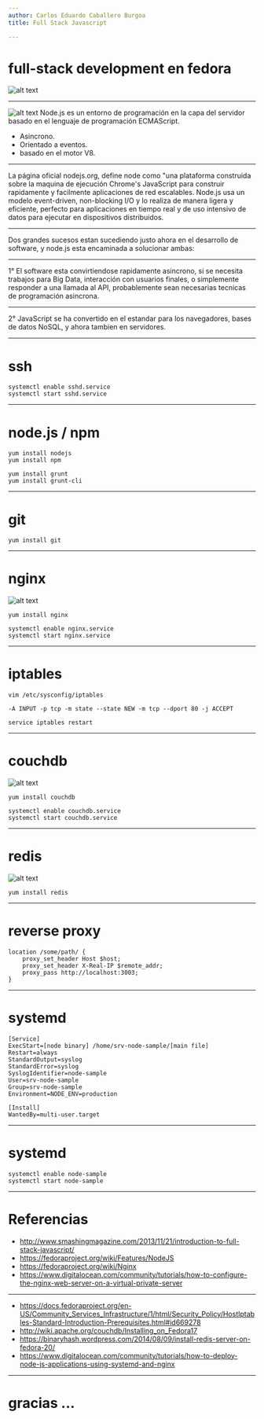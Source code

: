 ```yaml
---
author: Carlos Eduardo Caballero Burgoa
title: Full Stack Javascript

---
```

# full-stack development en fedora
![alt text](http://localhost:9000/img/fedora.jpg "fedora")

---
![alt text](http://localhost:9000/img/node.png "node.js")
Node.js es un entorno de programación en la capa del servidor basado en el lenguaje de programación ECMAScript.

- Asincrono.
- Orientado a eventos.
- basado en el motor V8.

---
La página oficial nodejs.org, define node como "una plataforma construida sobre
la maquina de ejecución Chrome's JavaScript para construir rapidamente y
facilmente aplicaciones de red escalables. Node.js usa un modelo event-driven,
non-blocking I/O y lo realiza de manera ligera y eficiente, perfecto para
aplicaciones en tiempo real y de uso intensivo de datos para ejecutar en
dispositivos distribuidos.

---
Dos grandes sucesos estan sucediendo justo ahora en el desarrollo de software, y
node.js esta encaminada a solucionar ambas:

---
1° El software esta convirtiendose rapidamente asincrono, si se necesita
trabajos para Big Data, interacción con usuarios finales, o simplemente
responder a una llamada al API, probablemente sean necesarias tecnicas de
programación asincrona.

---
2° JavaScript se ha convertido en el estandar para los navegadores, bases de
datos NoSQL, y ahora tambien en servidores.

---
# ssh

```
systemctl enable sshd.service
systemctl start sshd.service
```

---
# node.js / npm

```
yum install nodejs
yum install npm

yum install grunt
yum install grunt-cli
```

---
# git

```
yum install git
```

---
# nginx
![alt text](http://localhost:9000/img/nginx.png "nginx")

```
yum install nginx

systemctl enable nginx.service
systemctl start nginx.service
```

---
# iptables

```
vim /etc/sysconfig/iptables

-A INPUT -p tcp -m state --state NEW -m tcp --dport 80 -j ACCEPT

service iptables restart
```

---
# couchdb
![alt text](http://localhost:9000/img/couchdb.png "couchdb")

```
yum install couchdb

systemctl enable couchdb.service
systemctl start couchdb.service
```

---
# redis
![alt text](http://localhost:9000/img/redis.png "redis")

```
yum install redis
```

---
# reverse proxy

```
location /some/path/ {
    proxy_set_header Host $host;
    proxy_set_header X-Real-IP $remote_addr;
    proxy_pass http://localhost:3003;
}
```

---
# systemd

```
[Service]
ExecStart=[node binary] /home/srv-node-sample/[main file]
Restart=always
StandardOutput=syslog
StandardError=syslog
SyslogIdentifier=node-sample
User=srv-node-sample
Group=srv-node-sample
Environment=NODE_ENV=production

[Install]
WantedBy=multi-user.target
```
---
# systemd

```
systemctl enable node-sample
systemctl start node-sample
```

---
# Referencias
- http://www.smashingmagazine.com/2013/11/21/introduction-to-full-stack-javascript/
- https://fedoraproject.org/wiki/Features/NodeJS
- https://fedoraproject.org/wiki/Nginx
- https://www.digitalocean.com/community/tutorials/how-to-configure-the-nginx-web-server-on-a-virtual-private-server

---
- https://docs.fedoraproject.org/en-US/Community_Services_Infrastructure/1/html/Security_Policy/HostIptables-Standard-Introduction-Prerequisites.html#id669278
- http://wiki.apache.org/couchdb/Installing_on_Fedora17
- https://binaryhash.wordpress.com/2014/08/09/install-redis-server-on-fedora-20/
- https://www.digitalocean.com/community/tutorials/how-to-deploy-node-js-applications-using-systemd-and-nginx

---
# gracias ...

